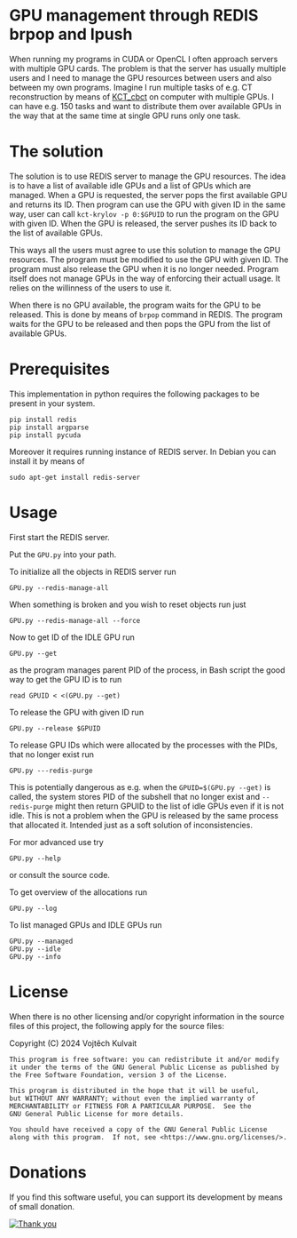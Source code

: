 GPU management through REDIS brpop and lpush
============================================

When running my programs in CUDA or OpenCL I often approach servers with multiple GPU cards. The problem is that the server has usually multiple users and I need to manage the GPU resources between users and also between my own programs. Imagine I run multiple tasks of e.g. CT reconstruction by means of [KCT_cbct](https://github.com/kulvait/KCT_cbct) on computer with multiple GPUs. I can have e.g. 150 tasks and want to distribute them over available GPUs in the way that at the same time at single GPU runs only one task.

# The solution

The solution is to use REDIS server to manage the GPU resources. The idea is to have a list of available idle GPUs and a list of GPUs which are managed. When a GPU is requested, the server pops the first available GPU and returns its ID. Then program can use the GPU with given ID in the same way, user can call `kct-krylov -p 0:$GPUID` to run the program on the GPU with given ID. When the GPU is released, the server pushes its ID back to the list of available GPUs.

This ways all the users must agree to use this solution to manage the GPU resources. The program must be modified to use the GPU with given ID. The program must also release the GPU when it is no longer needed. Program itself does not manage GPUs in the way of enforcing their actuall usage. It relies on the willinness of the users to use it.

When there is no GPU available, the program waits for the GPU to be released. This is done by means of `brpop` command in REDIS. The program waits for the GPU to be released and then pops the GPU from the list of available GPUs.

# Prerequisites

This implementation in python requires the following packages to be present in your system.
```
pip install redis
pip install argparse
pip install pycuda
```
Moreover it requires running instance of REDIS server. In Debian you can install it by means of
```
sudo apt-get install redis-server
```

# Usage

First start the REDIS server.

Put the `GPU.py` into your path.

To initialize all the objects in REDIS server run
```
GPU.py --redis-manage-all
```
When something is broken and you wish to reset objects run just
```
GPU.py --redis-manage-all --force
```

Now to get ID of the IDLE GPU run
```
GPU.py --get
```
as the program manages parent PID of the process, in Bash script the good way to get the GPU ID is to run
```
read GPUID < <(GPU.py --get)
```

To release the GPU with given ID run
```
GPU.py --release $GPUID
```

To release GPU IDs which were allocated by the processes with the PIDs, that no longer exist run
```
GPU.py ---redis-purge
```
This is potentially dangerous as e.g. when the `GPUID=$(GPU.py --get)` is called, the system stores PID of the subshell that no longer exist and `--redis-purge` might then return GPUID to the list of idle GPUs even if it is not idle. This is not a problem when the GPU is released by the same process that allocated it. Intended just as a soft solution of inconsistencies.

For mor advanced use try
```
GPU.py --help
```
or consult the source code.

To get overview of the allocations run
```
GPU.py --log
```

To list managed GPUs and IDLE GPUs run
```
GPU.py --managed
GPU.py --idle
GPU.py --info
```


# License

When there is no other licensing and/or copyright information in the source files of this project, the following apply for the source files:

Copyright (C) 2024 Vojtěch Kulvait

    This program is free software: you can redistribute it and/or modify
    it under the terms of the GNU General Public License as published by
    the Free Software Foundation, version 3 of the License.

    This program is distributed in the hope that it will be useful,
    but WITHOUT ANY WARRANTY; without even the implied warranty of
    MERCHANTABILITY or FITNESS FOR A PARTICULAR PURPOSE.  See the
    GNU General Public License for more details.

    You should have received a copy of the GNU General Public License
    along with this program.  If not, see <https://www.gnu.org/licenses/>.

# Donations

If you find this software useful, you can support its development by means of small donation.

[![Thank you](https://img.shields.io/badge/donate-$15-blue.svg)](https://kulvait.github.io/donate/?amount=15&currency=USD)
